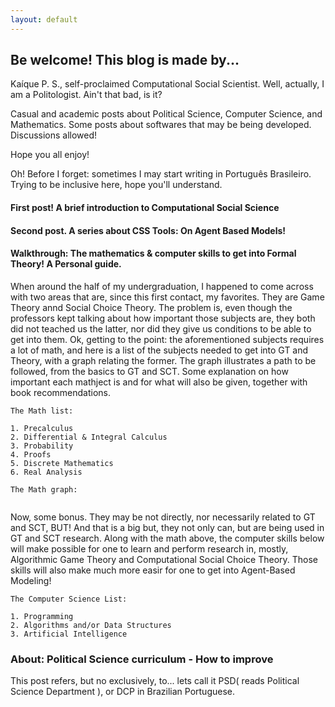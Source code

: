 ```yaml
---
layout: default
---
```


## Be welcome! This blog is made by...

Kaíque P. S., self-proclaimed Computational Social Scientist. Well, actually, I am a Politologist. Ain't that bad, is it?

Casual and academic posts about Political Science, Computer Science, and Mathematics. Some posts about softwares that may be being developed. Discussions allowed!

Hope you all enjoy!

Oh! Before I forget: sometimes I may start writing in Português Brasileiro. Trying to be inclusive here, hope you'll understand.

#### First post! A brief introduction to Computational Social Science

#### Second post. A series about CSS Tools: On Agent Based Models!

#### Walkthrough: The mathematics & computer skills to get into Formal Theory! A Personal guide.

When around the half of my undergraduation, I happened to come across with two areas that are, since this first contact, my favorites. They are
Game Theory annd Social Choice Theory. The problem is, even though the professors kept talking about how important those subjects are, they both
did not teached us the latter, nor did they give us conditions to be able to get into them. Ok, getting to the point: the aforementioned subjects
requires a lot of math, and here is a list of the subjects needed to get into GT and Theory, with a graph relating the former. The graph illustrates
a path to be followed, from the basics to GT and SCT. Some explanation on how important each mathject is and for what will also be given, together with
book recommendations.

```
The Math list: 

1. Precalculus
2. Differential & Integral Calculus
3. Probability
4. Proofs
5. Discrete Mathematics
6. Real Analysis
```

```
The Math graph:


```

Now, some bonus. They may be not directly, nor necessarily related to GT and SCT, BUT! And that is a big but, they not only can, but are being used
in GT and SCT research. Along with the math above, the computer skills below will make possible for one to learn and perform research in, mostly,
Algorithmic Game Theory and Computational Social Choice Theory. Those skills will also make much more easir for one to get into Agent-Based Modeling!

```
The Computer Science List:

1. Programming
2. Algorithms and/or Data Structures
3. Artificial Intelligence
```


### About: Political Science curriculum - How to improve

This post refers, but no exclusively, to... lets call it PSD( reads Political Science Department ), or DCP in Brazilian Portuguese.
